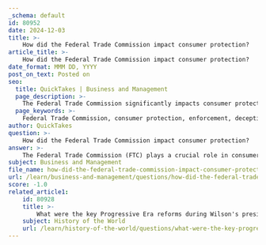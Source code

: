 ```yaml
---
_schema: default
id: 80952
date: 2024-12-03
title: >-
    How did the Federal Trade Commission impact consumer protection?
article_title: >-
    How did the Federal Trade Commission impact consumer protection?
date_format: MMM DD, YYYY
post_on_text: Posted on
seo:
  title: QuickTakes | Business and Management
  page_description: >-
    The Federal Trade Commission significantly impacts consumer protection by enforcing laws against deceptive practices, educating consumers about their rights, and promoting fair competition in the marketplace.
  page_keywords: >-
    Federal Trade Commission, consumer protection, enforcement, deceptive practices, Bureau of Consumer Protection, consumer rights, Section 5, Federal Trade Commission Act, false advertising, financial services, telecommunications, debt collection, payday loans, fair practices, marketplace, fraud prevention, market competition
author: QuickTakes
question: >-
    How did the Federal Trade Commission impact consumer protection?
answer: >-
    The Federal Trade Commission (FTC) plays a crucial role in consumer protection by enforcing laws that prevent deceptive and unfair business practices. Established in 1914 during the Progressive Era, the FTC's mission is to protect consumers and maintain competition in the marketplace.\n\nOne of the key components of the FTC's consumer protection efforts is the Bureau of Consumer Protection, which investigates alleged violations of federal laws and FTC regulations. This bureau provides free information to consumers, helping them understand their rights and how to avoid scams. The FTC enforces Section 5 of the Federal Trade Commission Act, which prohibits unfair or deceptive acts or practices affecting commerce. This includes a wide range of activities, from false advertising to unfair credit practices.\n\nUnder the Biden administration, the FTC has intensified its focus on consumer protection, addressing issues in various sectors, including financial services and telecommunications. For instance, the agency has taken action against deceptive marketing practices related to debt collection and payday loans, ensuring that consumers are treated fairly and transparently.\n\nAdditionally, the FTC conducts research and develops guidelines for businesses to promote fair practices. By setting standards and enforcing compliance, the FTC helps to create a marketplace where consumers can make informed decisions without falling victim to fraud or exploitation.\n\nOverall, the FTC's impact on consumer protection is significant, as it not only enforces laws but also educates consumers and businesses about their rights and responsibilities, fostering a fair and competitive economic environment.
subject: Business and Management
file_name: how-did-the-federal-trade-commission-impact-consumer-protection.md
url: /learn/business-and-management/questions/how-did-the-federal-trade-commission-impact-consumer-protection
score: -1.0
related_article1:
    id: 80928
    title: >-
        What were the key Progressive Era reforms during Wilson's presidency?
    subject: History of the World
    url: /learn/history-of-the-world/questions/what-were-the-key-progressive-era-reforms-during-wilsons-presidency
---
```


&nbsp;